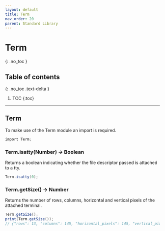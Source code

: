 ```yaml
---
layout: default
title: Term
nav_order: 20
parent: Standard Library
---
```


# Term
{: .no_toc }

## Table of contents
{: .no_toc .text-delta }

1. TOC
{:toc}

---

## Term

To make use of the Term module an import is required.

```cs
import Term;
```

### Term.isatty(Number) -> Boolean

Returns a boolean indicating whether the file descriptor passed is attached to a tty.

```cs
Term.isatty(0);
```

### Term.getSize() -> Number

Returns the number of rows, columns, horizontal and vertical pixels of the attached terminal.

```cs
Term.getSize();
print(Term.getSize());
// {"rows": 13, "columns": 145, "horizontal_pixels": 145, "vertical_pixels": 145}
```
